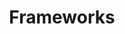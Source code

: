 ---
title: Frameworks
menu:
    sidebar:
        name: Frameworks
        identifier: frameworks
        weight: 30
---